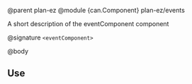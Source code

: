 @parent plan-ez
@module {can.Component} plan-ez/events <eventComponent>

A short description of the eventComponent component

@signature `<eventComponent>`

@body

## Use

